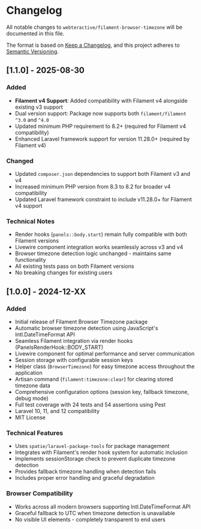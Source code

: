 # Changelog

All notable changes to `webteractive/filament-browser-timezone` will be documented in this file.

The format is based on [Keep a Changelog](https://keepachangelog.com/en/1.0.0/),
and this project adheres to [Semantic Versioning](https://semver.org/spec/v2.0.0.html).

## [1.1.0] - 2025-08-30

### Added
- **Filament v4 Support**: Added compatibility with Filament v4 alongside existing v3 support
- Dual version support: Package now supports both `filament/filament ^3.0` and `^4.0`
- Updated minimum PHP requirement to 8.2+ (required for Filament v4 compatibility)
- Enhanced Laravel framework support for version 11.28.0+ (required by Filament v4)

### Changed
- Updated `composer.json` dependencies to support both Filament v3 and v4
- Increased minimum PHP version from 8.3 to 8.2 for broader v4 compatibility
- Updated Laravel framework constraint to include v11.28.0+ for Filament v4 support

### Technical Notes
- Render hooks (`panels::body.start`) remain fully compatible with both Filament versions
- Livewire component integration works seamlessly across v3 and v4
- Browser timezone detection logic unchanged - maintains same functionality
- All existing tests pass on both Filament versions
- No breaking changes for existing users

## [1.0.0] - 2024-12-XX

### Added
- Initial release of Filament Browser Timezone package
- Automatic browser timezone detection using JavaScript's Intl.DateTimeFormat API
- Seamless Filament integration via render hooks (PanelsRenderHook::BODY_START)
- Livewire component for optimal performance and server communication
- Session storage with configurable session keys
- Helper class (`BrowserTimezone`) for easy timezone access throughout the application
- Artisan command (`filament:timezone:clear`) for clearing stored timezone data
- Comprehensive configuration options (session key, fallback timezone, debug mode)
- Full test coverage with 24 tests and 54 assertions using Pest
- Laravel 10, 11, and 12 compatibility
- MIT License

### Technical Features
- Uses `spatie/laravel-package-tools` for package management
- Integrates with Filament's render hook system for automatic inclusion
- Implements sessionStorage check to prevent duplicate timezone detection
- Provides fallback timezone handling when detection fails
- Includes proper error handling and graceful degradation

### Browser Compatibility
- Works across all modern browsers supporting Intl.DateTimeFormat API
- Graceful fallback to UTC when timezone detection is unavailable
- No visible UI elements - completely transparent to end users
